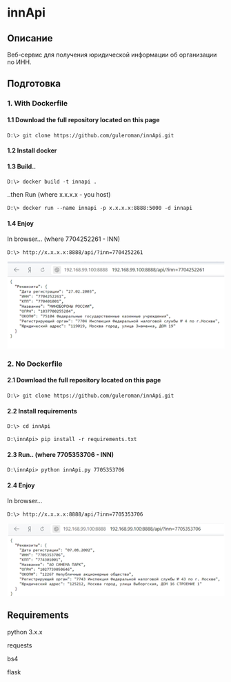 # innApi
## Описание
Веб-сервис для получения юридической информации об организации по ИНН.

## Подготовка
### 1. With Dockerfile
#### 1.1 Download the full repository located on this page
```
D:\> git clone https://github.com/guleroman/innApi.git
```
#### 1.2 Install docker
#### 1.3 Build.. 

```
D:\> docker build -t innapi .
```

..then Run (where x.x.x.x - you host)

```
D:\> docker run --name innapi -p x.x.x.x:8888:5000 -d innapi 
```

#### 1.4 Enjoy

In browser... (where 7704252261 - INN)
```
D:\> http://x.x.x.x:8888/api/?inn=7704252261
```
![img](/img/img1.jpg)



### 2. No Dockerfile
#### 2.1 Download the full repository located on this page
```
D:\> git clone https://github.com/guleroman/innApi.git
```
#### 2.2 Install requirements

```
D:\> cd innApi
```

```
D:\innApi> pip install -r requirements.txt 
```

#### 2.3 Run.. (where 7705353706 - INN)

```
D:\innApi> python innApi.py 7705353706 
```

#### 2.4 Enjoy

In browser...  
```
D:\> http://x.x.x.x:8888/api/?inn=7705353706
```
![img](/img/img2.jpg)

## Requirements
python 3.x.x

requests

bs4

flask

